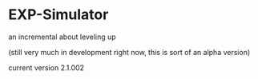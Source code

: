 # EXP-Simulator
an incremental about leveling up

(still very much in development right now, this is sort of an alpha version)

current version 2.1.002
